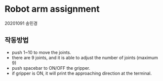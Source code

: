 # Robot arm assignment
 20201091 송민경

## 작동방법
- push 1~10 to move the joints.
- there are 9 joints, and it is able to adjust the number of joints (maximum 9)
- push spacebar to ON/OFF the gripper.
- if gripper is ON, it will print the approaching direction at the terminal.
  
